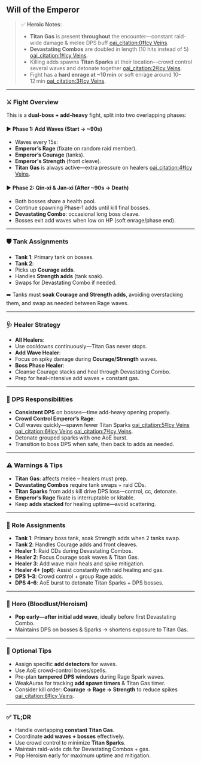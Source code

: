 ## Will of the Emperor <WIP>

> ✅ **Heroic Notes**:
> - **Titan Gas** is present **throughout** the encounter—constant raid-wide damage & melee DPS buff [oai_citation:0‡Icy Veins](https://www.icy-veins.com/wow/will-of-the-emperor-strategy-guide-normal-heroic?utm_source=chatgpt.com).
> - **Devastating Combos** are doubled in length (10 hits instead of 5) [oai_citation:1‡Icy Veins](https://www.icy-veins.com/wow/will-of-the-emperor-strategy-guide-normal-heroic?utm_source=chatgpt.com).
> - Killing adds spawns **Titan Sparks** at their location—crowd control several waves and detonate together [oai_citation:2‡Icy Veins](https://www.icy-veins.com/wow/will-of-the-emperor-strategy-guide-normal-heroic?utm_source=chatgpt.com).
> - Fight has a **hard enrage at ~10 min** or soft enrage around 10–12 min [oai_citation:3‡Icy Veins](https://www.icy-veins.com/wow/gara-jal-the-spiritbinder-strategy-guide-normal-heroic?utm_source=chatgpt.com).

---

### ⚔️ Fight Overview

This is a **dual-boss + add-heavy** fight, split into two overlapping phases:

#### ▶️ Phase 1: Add Waves (Start → ~90s)
- Waves every 15s:
- **Emperor’s Rage** (fixate on random raid member).
- **Emperor’s Courage** (tanks).
- **Emperor's Strength** (front cleave).
- **Titan Gas** is always active—extra pressure on healers [oai_citation:4‡Icy Veins](https://www.icy-veins.com/wow/will-of-the-emperor-strategy-guide-normal-heroic?utm_source=chatgpt.com).

#### ▶️ Phase 2: Qin-xi & Jan-xi (After ~90s → Death)
- Both bosses share a health pool.
- Continue spawning Phase‑1 adds until kill final bosses.
- **Devastating Combo**: occasional long boss cleave.
- Bosses exit add waves when low on HP (soft enrage/phase end).

---

### 🛡 Tank Assignments

- **Tank 1**: Primary tank on bosses.
- **Tank 2**:
- Picks up **Courage adds**.
- Handles **Strength adds** (tank soak).
- Swaps for Devastating Combo if needed.

➡️ Tanks must **soak Courage and Strength adds**, avoiding overstacking them, and swap as needed between Rage waves.

---

### 🩺 Healer Strategy

- **All Healers**:
- Use cooldowns continuously—Titan Gas never stops.
- **Add Wave Healer**:
- Focus on spiky damage during **Courage/Strength** waves.
- **Boss Phase Healer**:
- Cleanse Courage stacks and heal through Devastating Combo.
- Prep for heal-intensive add waves + constant gas.

---

### 🎯 DPS Responsibilities

- **Consistent DPS** on bosses—time add-heavy opening properly.
- **Crowd Control Emperor’s Rage**:
- Cull waves quickly—spawn fewer Titan Sparks [oai_citation:5‡Icy Veins](https://www.icy-veins.com/wow/will-of-the-emperor-strategy-guide-normal-heroic?utm_source=chatgpt.com) [oai_citation:6‡Icy Veins](https://www.icy-veins.com/forums/topic/751-will-of-the-emperor/?utm_source=chatgpt.com) [oai_citation:7‡Icy Veins](https://www.icy-veins.com/wow/feng-the-accursed-strategy-guide-normal-heroic?utm_source=chatgpt.com).
- Detonate grouped sparks with one AoE burst.
- Transition to boss DPS when safe, then back to adds as needed.

---

### ⚠️ Warnings & Tips

- **Titan Gas**: affects melee – healers must prep.
- **Devastating Combos** require tank swaps + raid CDs.
- **Titan Sparks** from adds kill drive DPS loss—control, cc, detonate.
- **Emperor’s Rage** fixate is interruptable or kitable.
- Keep **adds stacked** for healing uptime—avoid scattering.

---

### 🧩 Role Assignments

- **Tank 1**: Primary boss tank, soak Strength adds when 2 tanks swap.
- **Tank 2**: Handles Courage adds and front cleaves.
- **Healer 1**: Raid CDs during Devastating Combos.
- **Healer 2**: Focus Courage soak waves & Titan Gas.
- **Healer 3**: Add wave main heals and spike mitigation.
- **Healer 4+ (opt)**: Assist constantly with raid healing and gas.
- **DPS 1–3**: Crowd control + group Rage adds.
- **DPS 4–6**: AoE burst to detonate Titan Sparks + DPS bosses.

---

### 🧃 Hero (Bloodlust/Heroism)

- **Pop early—after initial add wave**, ideally before first Devastating Combo.
- Maintains DPS on bosses & Sparks → shortens exposure to Titan Gas.

---

### 🔧 Optional Tips

- Assign specific **add detectors** for waves.
- Use AoE crowd-control boxes/spells.
- Pre-plan **tampered DPS windows** during Rage Spark waves.
- WeakAuras for tracking **add spawn timers** & Titan Gas timer.
- Consider kill order: **Courage → Rage → Strength** to reduce spikes [oai_citation:8‡Icy Veins](https://www.icy-veins.com/forums/topic/751-will-of-the-emperor/?utm_source=chatgpt.com).

---

### ✅ TL;DR

- Handle overlapping **constant Titan Gas**.
- Coordinate **add waves + bosses** effectively.
- Use crowd control to minimize **Titan Sparks**.
- Maintain raid-wide cds for Devastating Combos + gas.
- Pop Heroism early for maximum uptime and mitigation.
